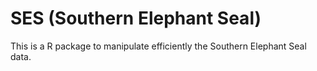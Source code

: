 # SES (Southern Elephant Seal)

This is a R package to manipulate efficiently the Southern Elephant Seal data.



